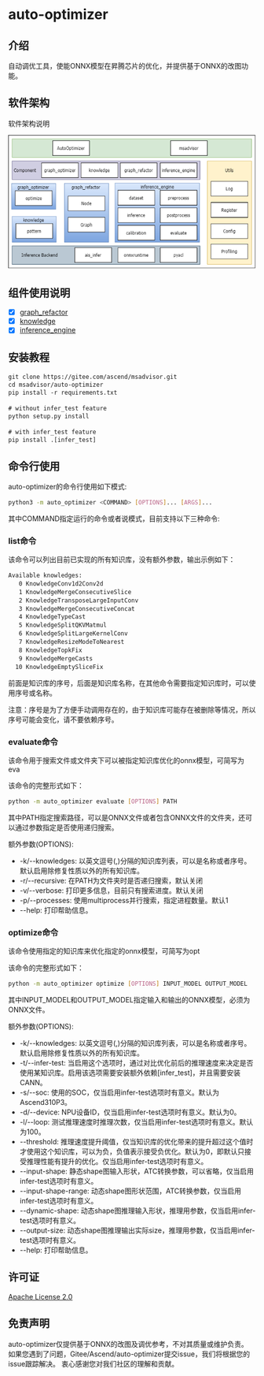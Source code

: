 # auto-optimizer

## 介绍

自动调优工具，使能ONNX模型在昇腾芯片的优化，并提供基于ONNX的改图功能。

## 软件架构

软件架构说明

![软件架构](docs/img/architecture.png)

## 组件使用说明

- [x]  [graph_refactor](auto_optimizer/graph_refactor/README.md)
- [x]  [knowledge](docs/knowledge_optimizer/knowledge_optimizer_framework.md)
- [x]  [inference_engine](auto_optimizer/inference_engine/README.md)

## 安装教程

```shell
git clone https://gitee.com/ascend/msadvisor.git
cd msadvisor/auto-optimizer
pip install -r requirements.txt

# without infer_test feature
python setup.py install

# with infer_test feature
pip install .[infer_test]

```

## 命令行使用

auto-optimizer的命令行使用如下模式:

```bash
python3 -m auto_optimizer <COMMAND> [OPTIONS]... [ARGS]...
```

其中COMMAND指定运行的命令或者说模式，目前支持以下三种命令:

### list命令

该命令可以列出目前已实现的所有知识库，没有额外参数，输出示例如下：

```bash
Available knowledges:
   0 KnowledgeConv1d2Conv2d
   1 KnowledgeMergeConsecutiveSlice
   2 KnowledgeTransposeLargeInputConv
   3 KnowledgeMergeConsecutiveConcat
   4 KnowledgeTypeCast
   5 KnowledgeSplitQKVMatmul
   6 KnowledgeSplitLargeKernelConv
   7 KnowledgeResizeModeToNearest
   8 KnowledgeTopkFix
   9 KnowledgeMergeCasts
  10 KnowledgeEmptySliceFix
```

前面是知识库的序号，后面是知识库名称，在其他命令需要指定知识库时，可以使用序号或名称。

注意：序号是为了方便手动调用存在的，由于知识库可能存在被删除等情况，所以序号可能会变化，请不要依赖序号。

### evaluate命令

该命令用于搜索文件或文件夹下可以被指定知识库优化的onnx模型，可简写为eva

该命令的完整形式如下：

```bash
python -m auto_optimizer evaluate [OPTIONS] PATH
```

其中PATH指定搜索路径，可以是ONNX文件或者包含ONNX文件的文件夹，还可以通过参数指定是否使用递归搜索。

额外参数(OPTIONS):
 - -k/--knowledges: 以英文逗号(,)分隔的知识库列表，可以是名称或者序号。默认启用除修复性质以外的所有知识库。
 - -r/--recursive: 在PATH为文件夹时是否递归搜索，默认关闭
 - -v/--verbose: 打印更多信息，目前只有搜索进度。默认关闭
 - -p/--processes: 使用multiprocess并行搜索，指定进程数量。默认1
 - --help: 打印帮助信息。

### optimize命令

该命令使用指定的知识库来优化指定的onnx模型，可简写为opt

该命令的完整形式如下：

```bash
python -m auto_optimizer optimize [OPTIONS] INPUT_MODEL OUTPUT_MODEL
```

其中INPUT_MODEL和OUTPUT_MODEL指定输入和输出的ONNX模型，必须为ONNX文件。

额外参数(OPTIONS):
 - -k/--knowledges: 以英文逗号(,)分隔的知识库列表，可以是名称或者序号。默认启用除修复性质以外的所有知识库。
 - -t/--infer-test: 当启用这个选项时，通过对比优化前后的推理速度来决定是否使用某知识库。启用该选项需要安装额外依赖[infer_test]，并且需要安装CANN。
 - -s/--soc: 使用的SOC，仅当启用infer-test选项时有意义。默认为Ascend310P3。
 - -d/--device: NPU设备ID，仅当启用infer-test选项时有意义。默认为0。
 - -l/--loop: 测试推理速度时推理次数，仅当启用infer-test选项时有意义。默认为100。
 - --threshold: 推理速度提升阈值，仅当知识库的优化带来的提升超过这个值时才使用这个知识库，可以为负，负值表示接受负优化。默认为0，即默认只接受推理性能有提升的优化。仅当启用infer-test选项时有意义。
 - --input-shape: 静态shape图输入形状，ATC转换参数，可以省略，仅当启用infer-test选项时有意义。
 - --input-shape-range: 动态shape图形状范围，ATC转换参数，仅当启用infer-test选项时有意义。
 - --dynamic-shape: 动态shape图推理输入形状，推理用参数，仅当启用infer-test选项时有意义。
 - --output-size: 动态shape图推理输出实际size，推理用参数，仅当启用infer-test选项时有意义。
 - --help: 打印帮助信息。

## 许可证

[Apache License 2.0](LICENSE)

## 免责声明

auto-optimizer仅提供基于ONNX的改图及调优参考，不对其质量或维护负责。
如果您遇到了问题，Gitee/Ascend/auto-optimizer提交issue，我们将根据您的issue跟踪解决。
衷心感谢您对我们社区的理解和贡献。
